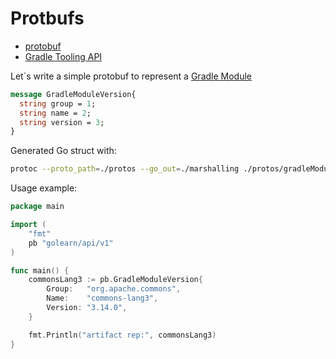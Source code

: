 # Protbufs

- [protobuf](https://github.com/golang/protobuf)
- [Gradle Tooling API](https://docs.gradle.org/current/javadoc/org/gradle/tooling/package-summary.html)

Let´s write a simple protobuf to represent a [Gradle Module](https://docs.gradle.org/current/javadoc/org/gradle/tooling/model/GradleModuleVersion.html)


```protobuf
message GradleModuleVersion{
  string group = 1;
  string name = 2;
  string version = 3;
}
```

Generated Go struct with:

```bash
protoc --proto_path=./protos --go_out=./marshalling ./protos/gradleModuleVersion.proto
```

Usage example:
```go
package main

import (
	"fmt"
	pb "golearn/api/v1"
)

func main() {
	commonsLang3 := pb.GradleModuleVersion{
		Group:   "org.apache.commons",
		Name:    "commons-lang3",
		Version: "3.14.0",
	}

	fmt.Println("artifact rep:", commonsLang3)
}
```

